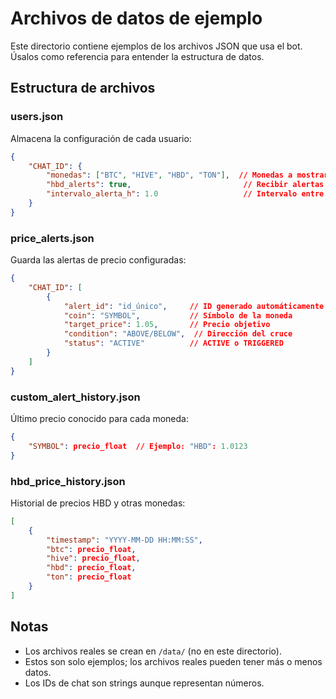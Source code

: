 # Archivos de datos de ejemplo

Este directorio contiene ejemplos de los archivos JSON que usa el bot. Úsalos como referencia para entender la estructura de datos.

## Estructura de archivos

### users.json
Almacena la configuración de cada usuario:
```json
{
    "CHAT_ID": {
        "monedas": ["BTC", "HIVE", "HBD", "TON"],  // Monedas a mostrar
        "hbd_alerts": true,                         // Recibir alertas de HBD
        "intervalo_alerta_h": 1.0                   // Intervalo entre alertas (horas)
    }
}
```

### price_alerts.json
Guarda las alertas de precio configuradas:
```json
{
    "CHAT_ID": [
        {
            "alert_id": "id_único",     // ID generado automáticamente
            "coin": "SYMBOL",           // Símbolo de la moneda
            "target_price": 1.05,       // Precio objetivo
            "condition": "ABOVE/BELOW",  // Dirección del cruce
            "status": "ACTIVE"          // ACTIVE o TRIGGERED
        }
    ]
}
```

### custom_alert_history.json
Último precio conocido para cada moneda:
```json
{
    "SYMBOL": precio_float  // Ejemplo: "HBD": 1.0123
}
```

### hbd_price_history.json
Historial de precios HBD y otras monedas:
```json
[
    {
        "timestamp": "YYYY-MM-DD HH:MM:SS",
        "btc": precio_float,
        "hive": precio_float,
        "hbd": precio_float,
        "ton": precio_float
    }
]
```

## Notas
- Los archivos reales se crean en `/data/` (no en este directorio).
- Estos son solo ejemplos; los archivos reales pueden tener más o menos datos.
- Los IDs de chat son strings aunque representan números.